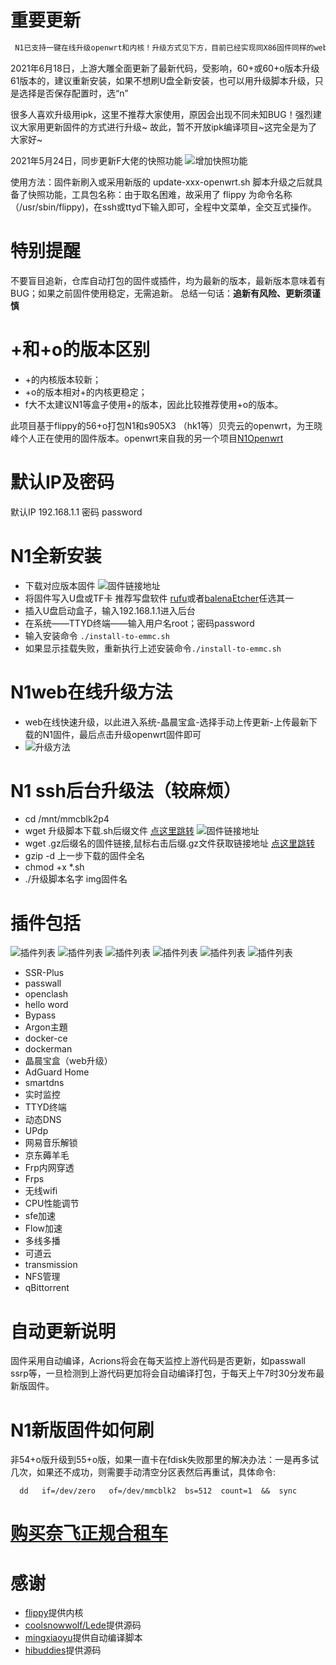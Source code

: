 # 重要更新
```diff
 N1已支持一键在线升级openwrt和内核！升级方式见下方，目前已经实现同X86固件同样的web升级方式！更加简单快捷！
```
2021年6月18日，上游大雕全面更新了最新代码，受影响，60+或60+o版本升级61版本的，建议重新安装，如果不想刷U盘全新安装，也可以用升级脚本升级，只是选择是否保存配置时，选“n”

很多人喜欢升级用ipk，这里不推荐大家使用，原因会出现不同未知BUG！强烈建议大家用更新固件的方式进行升级~ 故此，暂不开放ipk编译项目~这完全是为了大家好~

2021年5月24日，同步更新F大佬的快照功能
![增加快照功能](https://cdn.jsdelivr.net/gh/wxfyes/N1packaging/img/kuazhao.jpg)

使用方法：固件新刷入或采用新版的 update-xxx-openwrt.sh 脚本升级之后就具备了快照功能，工具包名称：由于取名困难，故采用了 flippy 为命令名称（/usr/sbin/flippy)，在ssh或ttyd下输入即可，全程中文菜单，全交互式操作。
# 特别提醒
不要盲目追新，仓库自动打包的固件或插件，均为最新的版本，最新版本意味着有BUG；如果之前固件使用稳定，无需追新。
总结一句话：**追新有风险、更新须谨慎**

# +和+o的版本区别
* +的内核版本较新；
* +o的版本相对+的内核更稳定；
* f大不太建议N1等盒子使用+的版本，因此比较推荐使用+o的版本。


此项目基于flippy的56+o打包N1和s905X3 （hk1等）贝壳云的openwrt，为王晓峰个人正在使用的固件版本。openwrt来自我的另一个项目[N1Openwrt](https://github.com/wxfyes/N1openwrt)

# 默认IP及密码
默认IP 192.168.1.1  密码 password

# N1全新安装
* 下载对应版本固件
![固件链接地址](https://cdn.jsdelivr.net/gh/wxfyes/N1packaging/img/3.png)
* 将固件写入U盘或TF卡 推荐写盘软件 [rufu](https://rufus.ie/zh/)或者[balenaEtcher](balena.io/etcher/)任选其一
* 插入U盘启动盒子，输入192.168.1.1进入后台
* 在系统——TTYD终端——输入用户名root；密码password
* 输入安装命令 `./install-to-emmc.sh`
* 如果显示挂载失败，重新执行上述安装命令`./install-to-emmc.sh`

# N1web在线升级方法
* web在线快速升级，以此进入系统-晶晨宝盒-选择手动上传更新-上传最新下载的N1固件，最后点击升级openwrt固件即可
* ![升级方法](https://cdn.jsdelivr.net/gh/wxfyes/N1packaging/img/sj.png)
# N1 ssh后台升级法（较麻烦）
* cd /mnt/mmcblk2p4
* wget 升级脚本下载.sh后缀文件 [点这里跳转](https://github.com/wxfyes/N1packaging/releases)
![固件链接地址](https://cdn.jsdelivr.net/gh/wxfyes/N1packaging/img/2.png)
* wget .gz后缀名的固件链接,鼠标右击后缀.gz文件获取链接地址 [点这里跳转](https://github.com/wxfyes/N1packaging/releases)
* gzip -d 上一步下载的固件全名
* chmod +x *.sh
* ./升级脚本名字 img固件名

# 插件包括
![插件列表](https://cdn.jsdelivr.net/gh/wxfyes/x86openwrt/img/l.png)
![插件列表](https://cdn.jsdelivr.net/gh/wxfyes/x86openwrt/img/2.png)
![插件列表](https://cdn.jsdelivr.net/gh/wxfyes/x86openwrt/img/3.png)
![插件列表](https://cdn.jsdelivr.net/gh/wxfyes/x86openwrt/img/4.png)
![插件列表](https://cdn.jsdelivr.net/gh/wxfyes/x86openwrt/img/5.png)
![插件列表](https://cdn.jsdelivr.net/gh/wxfyes/x86openwrt/img/6.png)
* SSR-Plus
* passwall
* openclash
* hello word
* Bypass
* Argon主題 
* docker-ce
* dockerman
* 晶晨宝盒（web升级）
* AdGuard Home
* smartdns
* 实时监控
* TTYD终端
* 动态DNS
* UPdp
* 网易音乐解锁
* 京东薅羊毛
* Frp内网穿透
* Frps
* 无线wifi
* CPU性能调节
* sfe加速
* Flow加速
* 多线多播
* 可道云
* transmission
* NFS管理
* qBittorrent

# 自动更新说明
固件采用自动编译，Acrions将会在每天监控上游代码是否更新，如passwall ssrp等，一旦检测到上游代码更加将会自动编译打包，于每天上午7时30分发布最新版固件。

# N1新版固件如何刷

非54+o版升级到55+o版，如果一直卡在fdisk失败那里的解决办法：一是再多试几次，如果还不成功，则需要手动清空分区表然后再重试，具体命令:
```
  dd   if=/dev/zero   of=/dev/mmcblk2  bs=512  count=1  &&  sync
```

# [购买奈飞正规合租车](https://wxf2088.ml/Netfix)

# 感谢
 * [flippy](https://github.com/unifreq)提供内核
 * [coolsnowwolf/Lede](https://github.com/coolsnowwolf/lede)提供源码
 * [mingxiaoyu](https://github.com/mingxiaoyu)提供自动编译脚本
 * [hibuddies](https://github.com/hibuddies/openwrt/)提供源码
